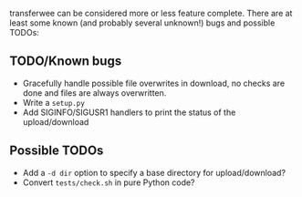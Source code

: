 transferwee can be considered more or less feature complete.
There are at least some known (and probably several unknown!) bugs
and possible TODOs:

## TODO/Known bugs

- Gracefully handle possible file overwrites in download, no checks are done and
  files are always overwritten.
- Write a `setup.py`
- Add SIGINFO/SIGUSR1 handlers to print the status of the upload/download

## Possible TODOs

- Add a `-d dir` option to specify a base directory for upload/download? 
- Convert `tests/check.sh` in pure Python code?
